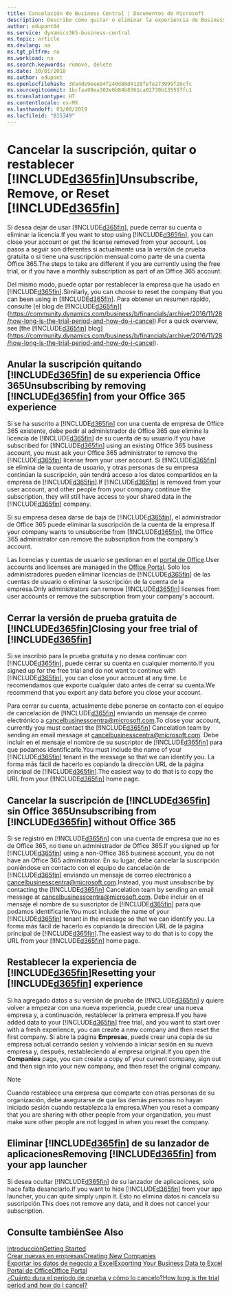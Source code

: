 ```yaml
---
title: Cancelación de Business Central | Documentos de Microsoft
description: Describe cómo quitar o eliminar la experiencia de Business Central.
author: edupont04
ms.service: dynamics365-business-central
ms.topic: article
ms.devlang: na
ms.tgt_pltfrm: na
ms.workload: na
ms.search.keywords: remove, delete
ms.date: 10/01/2018
ms.author: edupont
ms.openlocfilehash: 3da4de9eee04f240d88d4128fefe273999f20cfc
ms.sourcegitcommit: 1bcfaa99ea302e6b84b8361ca02730b135557fc1
ms.translationtype: HT
ms.contentlocale: es-MX
ms.lasthandoff: 03/08/2019
ms.locfileid: "815349"
---
```

# <a name="unsubscribe-remove-or-reset-included365finincludesd365finmdmd"></a><span data-ttu-id="69d0a-103">Cancelar la suscripción, quitar o restablecer [!INCLUDE[d365fin](includes/d365fin_md.md)]</span><span class="sxs-lookup"><span data-stu-id="69d0a-103">Unsubscribe, Remove, or Reset [!INCLUDE[d365fin](includes/d365fin_md.md)]</span></span>
<span data-ttu-id="69d0a-104">Si desea dejar de usar [!INCLUDE[d365fin](includes/d365fin_md.md)], puede cerrar su cuenta o eliminar la licencia.</span><span class="sxs-lookup"><span data-stu-id="69d0a-104">If you want to stop using [!INCLUDE[d365fin](includes/d365fin_md.md)], you can close your account or get the license removed from your account.</span></span> <span data-ttu-id="69d0a-105">Los pasos a seguir son diferentes si actualmente usa la versión de prueba gratuita o si tiene una suscripción mensual como parte de una cuenta Office 365.</span><span class="sxs-lookup"><span data-stu-id="69d0a-105">The steps to take are different if you are currently using the free trial, or if you have a monthly subscription as part of an Office 365 account.</span></span>  

<span data-ttu-id="69d0a-106">Del mismo modo, puede optar por restablecer la empresa que ha usado en [!INCLUDE[d365fin](includes/d365fin_md.md)].</span><span class="sxs-lookup"><span data-stu-id="69d0a-106">Similarly, you can choose to reset the company that you can been using in [!INCLUDE[d365fin](includes/d365fin_md.md)].</span></span> <span data-ttu-id="69d0a-107">Para obtener un resumen rápido, consulte [el blog de [!INCLUDE[d365fin](includes/d365fin_md.md)]](https://community.dynamics.com/business/b/financials/archive/2016/11/28/how-long-is-the-trial-period-and-how-do-i-cancel).</span><span class="sxs-lookup"><span data-stu-id="69d0a-107">For a quick overview, see [the [!INCLUDE[d365fin](includes/d365fin_md.md)] blog](https://community.dynamics.com/business/b/financials/archive/2016/11/28/how-long-is-the-trial-period-and-how-do-i-cancel).</span></span>  

## <a name="unsubscribing-by-removing-included365finincludesd365finmdmd-from-your-office-365-experience"></a><span data-ttu-id="69d0a-108">Anular la suscripción quitando [!INCLUDE[d365fin](includes/d365fin_md.md)] de su experiencia Office 365</span><span class="sxs-lookup"><span data-stu-id="69d0a-108">Unsubscribing by removing [!INCLUDE[d365fin](includes/d365fin_md.md)] from your Office 365 experience</span></span>
<span data-ttu-id="69d0a-109">Si se ha suscrito a [!INCLUDE[d365fin](includes/d365fin_md.md)] con una cuenta de empresa de Office 365 existente, debe pedir al administrador de Office 365 que elimine la licencia de [!INCLUDE[d365fin](includes/d365fin_md.md)] de su cuenta de su usuario.</span><span class="sxs-lookup"><span data-stu-id="69d0a-109">If you have subscribed for [!INCLUDE[d365fin](includes/d365fin_md.md)] using an existing Office 365 business account, you must ask your Office 365 administrator to remove the [!INCLUDE[d365fin](includes/d365fin_md.md)] license from your user account.</span></span> <span data-ttu-id="69d0a-110">Si [!INCLUDE[d365fin](includes/d365fin_md.md)] se elimina de la cuenta de usuario, y otras personas de su empresa continúan la suscripción, aún tendrá acceso a los datos compartidos en la empresa de [!INCLUDE[d365fin](includes/d365fin_md.md)].</span><span class="sxs-lookup"><span data-stu-id="69d0a-110">If [!INCLUDE[d365fin](includes/d365fin_md.md)] is removed from your user account, and other people from your company continue the subscription, they will still have access to your shared data in the [!INCLUDE[d365fin](includes/d365fin_md.md)] company.</span></span>  

<span data-ttu-id="69d0a-111">Si su empresa desea darse de baja de [!INCLUDE[d365fin](includes/d365fin_md.md)], el administrador de Office 365 puede eliminar la suscripción de la cuenta de la empresa.</span><span class="sxs-lookup"><span data-stu-id="69d0a-111">If your company wants to unsubscribe from [!INCLUDE[d365fin](includes/d365fin_md.md)], the Office 365 administrator can remove the subscription from the company's account.</span></span>  

<span data-ttu-id="69d0a-112">Las licencias y cuentas de usuario se gestionan en el [portal de Office](https://portal.office.com).</span><span class="sxs-lookup"><span data-stu-id="69d0a-112">User accounts and licenses are managed in the [Office Portal](https://portal.office.com).</span></span> <span data-ttu-id="69d0a-113">Solo los administradores pueden eliminar licencias de [!INCLUDE[d365fin](includes/d365fin_md.md)] de las cuentas de usuario o eliminar la suscripción de la cuenta de la empresa.</span><span class="sxs-lookup"><span data-stu-id="69d0a-113">Only administrators can remove [!INCLUDE[d365fin](includes/d365fin_md.md)] licenses from user accounts or remove the subscription from your company's account.</span></span>  

## <a name="closing-your-free-trial-of-included365finincludesd365finmdmd"></a><span data-ttu-id="69d0a-114">Cerrar la versión de prueba gratuita de [!INCLUDE[d365fin](includes/d365fin_md.md)]</span><span class="sxs-lookup"><span data-stu-id="69d0a-114">Closing your free trial of [!INCLUDE[d365fin](includes/d365fin_md.md)]</span></span>
<span data-ttu-id="69d0a-115">Si se inscribió para la prueba gratuita y no desea continuar con [!INCLUDE[d365fin](includes/d365fin_md.md)], puede cerrar su cuenta en cualquier momento.</span><span class="sxs-lookup"><span data-stu-id="69d0a-115">If you signed up for the free trial and do not want to continue with [!INCLUDE[d365fin](includes/d365fin_md.md)], you can close your account at any time.</span></span> <span data-ttu-id="69d0a-116">Le recomendamos que exporte cualquier dato antes de cerrar su cuenta.</span><span class="sxs-lookup"><span data-stu-id="69d0a-116">We recommend that you export any data before you close your account.</span></span>  

<span data-ttu-id="69d0a-117">Para cerrar su cuenta, actualmente debe ponerse en contacto con el equipo de cancelación de [!INCLUDE[d365fin](includes/d365fin_md.md)] enviando un mensaje de correo electrónico a cancelbusinesscentra@microsoft.com.</span><span class="sxs-lookup"><span data-stu-id="69d0a-117">To close your account, currently you must contact the [!INCLUDE[d365fin](includes/d365fin_md.md)] Cancelation team by sending an email message at cancelbusinesscentra@microsoft.com.</span></span> <span data-ttu-id="69d0a-118">Debe incluir en el mensaje el nombre de su suscriptor de [!INCLUDE[d365fin](includes/d365fin_md.md)] para que podamos identificarle.</span><span class="sxs-lookup"><span data-stu-id="69d0a-118">You must include the name of your [!INCLUDE[d365fin](includes/d365fin_md.md)] tenant in the message so that we can identify you.</span></span> <span data-ttu-id="69d0a-119">La forma más fácil de hacerlo es copiando la dirección URL de la página principal de [!INCLUDE[d365fin](includes/d365fin_md.md)].</span><span class="sxs-lookup"><span data-stu-id="69d0a-119">The easiest way to do that is to copy the URL from your [!INCLUDE[d365fin](includes/d365fin_md.md)] home page.</span></span>  

## <a name="unsubscribing-from-included365finincludesd365finmdmd-without-office-365"></a><span data-ttu-id="69d0a-120">Cancelar la suscripción de [!INCLUDE[d365fin](includes/d365fin_md.md)] sin Office 365</span><span class="sxs-lookup"><span data-stu-id="69d0a-120">Unsubscribing from [!INCLUDE[d365fin](includes/d365fin_md.md)] without Office 365</span></span>
<span data-ttu-id="69d0a-121">Si se registró en [!INCLUDE[d365fin](includes/d365fin_md.md)] con una cuenta de empresa que no es de Office 365, no tiene un administrador de Office 365.</span><span class="sxs-lookup"><span data-stu-id="69d0a-121">If you signed up for [!INCLUDE[d365fin](includes/d365fin_md.md)] using a non-Office 365 business account, you do not have an Office 365 administrator.</span></span> <span data-ttu-id="69d0a-122">En su lugar, debe cancelar la suscripción poniéndose en contacto con el equipo de cancelación de [!INCLUDE[d365fin](includes/d365fin_md.md)] enviando un mensaje de correo electrónico a cancelbusinesscentra@microsoft.com.</span><span class="sxs-lookup"><span data-stu-id="69d0a-122">Instead, you must unsubscribe by contacting the [!INCLUDE[d365fin](includes/d365fin_md.md)] Cancelation team by sending an email message at cancelbusinesscentra@microsoft.com.</span></span> <span data-ttu-id="69d0a-123">Debe incluir en el mensaje el nombre de su suscriptor de [!INCLUDE[d365fin](includes/d365fin_md.md)] para que podamos identificarle.</span><span class="sxs-lookup"><span data-stu-id="69d0a-123">You must include the name of your [!INCLUDE[d365fin](includes/d365fin_md.md)] tenant in the message so that we can identify you.</span></span> <span data-ttu-id="69d0a-124">La forma más fácil de hacerlo es copiando la dirección URL de la página principal de [!INCLUDE[d365fin](includes/d365fin_md.md)].</span><span class="sxs-lookup"><span data-stu-id="69d0a-124">The easiest way to do that is to copy the URL from your [!INCLUDE[d365fin](includes/d365fin_md.md)] home page.</span></span>  

## <a name="resetting-your-included365finincludesd365finmdmd-experience"></a><span data-ttu-id="69d0a-125">Restablecer la experiencia de [!INCLUDE[d365fin](includes/d365fin_md.md)]</span><span class="sxs-lookup"><span data-stu-id="69d0a-125">Resetting your [!INCLUDE[d365fin](includes/d365fin_md.md)] experience</span></span>
<span data-ttu-id="69d0a-126">Si ha agregado datos a su versión de prueba de [!INCLUDE[d365fin](includes/d365fin_md.md)] y quiere volver a empezar con una nueva experiencia, puede crear una nueva empresa y, a continuación, restablecer la primera empresa.</span><span class="sxs-lookup"><span data-stu-id="69d0a-126">If you have added data to your [!INCLUDE[d365fin](includes/d365fin_md.md)] free trial, and you want to start over with a fresh experience, you can create a new company and then reset the first company.</span></span> <span data-ttu-id="69d0a-127">Si abre la página **Empresas**, puede crear una copia de su empresa actual cerrando sesión y volviendo a iniciar sesión en su nueva empresa y, después, restableciendo al empresa original.</span><span class="sxs-lookup"><span data-stu-id="69d0a-127">If you open the **Companies** page, you can create a copy of your current company, sign out and then sign into your new company, and then reset the original company.</span></span>  
> [!NOTE]  
>   <span data-ttu-id="69d0a-128">Cuando restablece una empresa que comparte con otras personas de su organización, debe asegurarse de que las demás personas no hayan iniciado sesión cuando restablezca la empresa.</span><span class="sxs-lookup"><span data-stu-id="69d0a-128">When you reset a company that you are sharing with other people from your organization, you must make sure other people are not logged in when you reset the company.</span></span>  

## <a name="removing-included365finincludesd365finmdmd-from-your-app-launcher"></a><span data-ttu-id="69d0a-129">Eliminar [!INCLUDE[d365fin](includes/d365fin_md.md)] de su lanzador de aplicaciones</span><span class="sxs-lookup"><span data-stu-id="69d0a-129">Removing [!INCLUDE[d365fin](includes/d365fin_md.md)] from your app launcher</span></span>
<span data-ttu-id="69d0a-130">Si desea ocultar [!INCLUDE[d365fin](includes/d365fin_md.md)] de su lanzador de aplicaciones, solo hace falta desanclarlo.</span><span class="sxs-lookup"><span data-stu-id="69d0a-130">If you want to hide [!INCLUDE[d365fin](includes/d365fin_md.md)] from your app launcher, you can quite simply unpin it.</span></span> <span data-ttu-id="69d0a-131">Esto no elimina datos ni cancela su suscripción.</span><span class="sxs-lookup"><span data-stu-id="69d0a-131">This does not remove any data, and it does not cancel your subscription.</span></span>  

## <a name="see-also"></a><span data-ttu-id="69d0a-132">Consulte también</span><span class="sxs-lookup"><span data-stu-id="69d0a-132">See Also</span></span>
[<span data-ttu-id="69d0a-133">Introducción</span><span class="sxs-lookup"><span data-stu-id="69d0a-133">Getting Started</span></span>](product-get-started.md)  
[<span data-ttu-id="69d0a-134">Crear nuevas en empresas</span><span class="sxs-lookup"><span data-stu-id="69d0a-134">Creating New Companies</span></span>](about-new-company.md)  
[<span data-ttu-id="69d0a-135">Exportar los datos de negocio a Excel</span><span class="sxs-lookup"><span data-stu-id="69d0a-135">Exporting Your Business Data to Excel</span></span>](about-export-data.md)  
[<span data-ttu-id="69d0a-136">Portal de Office</span><span class="sxs-lookup"><span data-stu-id="69d0a-136">Office Portal</span></span>](https://portal.office.com)  
[<span data-ttu-id="69d0a-137">¿Cuánto dura el periodo de prueba y cómo lo cancelo?</span><span class="sxs-lookup"><span data-stu-id="69d0a-137">How long is the trial period and how do I cancel?</span></span>](https://community.dynamics.com/business/b/financials/archive/2016/11/28/how-long-is-the-trial-period-and-how-do-i-cancel)  
